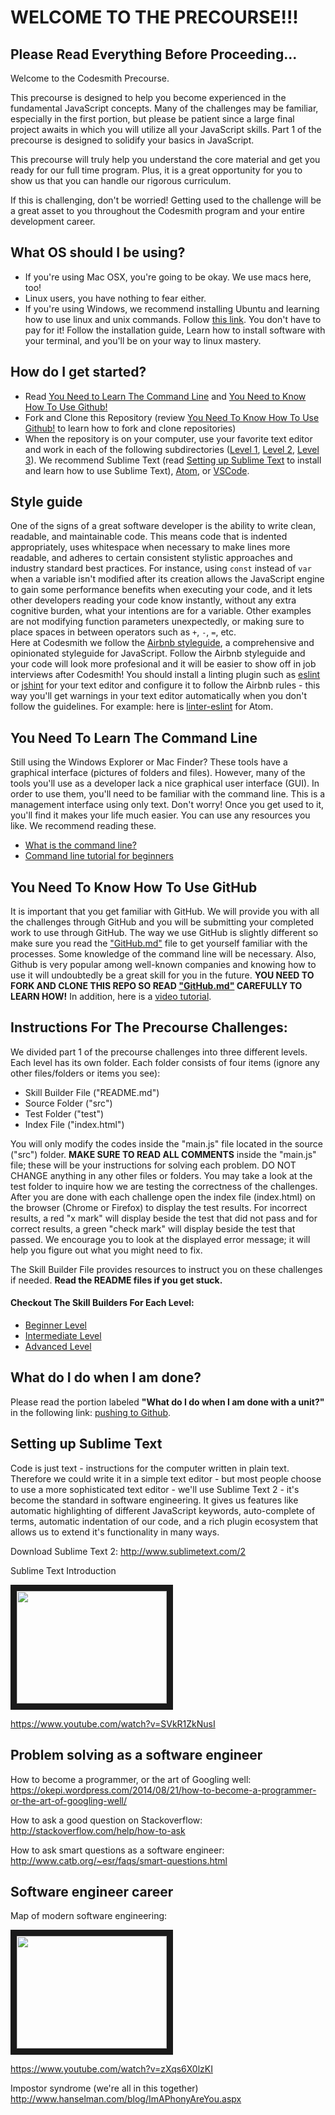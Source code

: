 # WELCOME TO THE PRECOURSE!!!

## Please Read Everything Before Proceeding...

Welcome to the Codesmith Precourse.

This precourse is designed to help you become experienced in the fundamental JavaScript concepts. Many of the challenges may be familiar, especially in the first portion, but please be patient since a large final project awaits in which you will utilize all your JavaScript skills. Part 1 of the precourse is designed to solidify your basics in JavaScript.

This precourse will truly help you understand the core material and get you ready for our full time program. Plus, it is a great opportunity for you to show us that you can handle our rigorous curriculum.

If this is challenging, don't be worried! Getting used to the challenge will be a great asset to you throughout the Codesmith program and your entire development career.

## What OS should I be using?
- If you're using Mac OSX, you're going to be okay. We use macs here, too! 
- Linux users, you have nothing to fear either.
- If you're using Windows, we recommend installing Ubuntu and learning how to use linux and unix commands. Follow [this link](http://www.ubuntu.com/download/desktop). You don't have to pay for it! Follow the installation guide, Learn how to install software with your terminal, and you'll be on your way to linux mastery. 

## How do I get started?
- Read [You Need to Learn The Command Line](#you-need-to-learn-the-command-line) and [You Need to Know How To Use Github!](#you-need-to-know-how-to-use-github)
- Fork and Clone this Repository (review [You Need To Know How To Use Github!](#you-need-to-know-how-to-use-github) to learn how to fork and clone repositories)
- When the repository is on your computer, use your favorite text editor and work in each of the following subdirectories ([Level 1](/Level-1-Beginner), [Level 2](/Level-2-Intermediate), [Level 3](/Level-3-Advanced)). We recommend Sublime Text (read [Setting up Sublime Text](#setting-up-sublime-text) to install and learn how to use Sublime Text), [Atom](https://atom.io/), or [VSCode](https://code.visualstudio.com/).

## Style guide

One of the signs of a great software developer is the ability to write clean, readable, and maintainable code. This means code that is indented appropriately, uses whitespace when necessary to make lines more readable, and adheres to certain consistent stylistic approaches and industry standard best practices. For instance, using `const` instead of `var` when a variable isn't modified after its creation allows the JavaScript engine to gain some performance benefits when executing your code, and it lets other developers reading your code know instantly, without any extra cognitive burden, what your intentions are for a variable. Other examples are not modifying function parameters unexpectedly, or making sure to place spaces in between operators such as `+`, `-`, `=`, etc. <br> Here at Codesmith we follow the [Airbnb styleguide](https://github.com/airbnb/javascript), a comprehensive and opinionated styleguide for JavaScript. Follow the Airbnb styleguide and your code will look more profesional and it will be easier to show off in job interviews after Codesmith! You should install a linting plugin such as [eslint](http://eslint.org/) or [jshint](http://jshint.com/) for your text editor and configure it to follow the Airbnb rules - this way you'll get warnings in your text editor automatically when you don't follow the guidelines. For example: here is [linter-eslint](https://atom.io/packages/linter-eslint) for Atom.

## You Need To Learn The Command Line

Still using the Windows Explorer or Mac Finder? These tools have a graphical interface (pictures of folders and files). However, many of the tools you'll use as a developer lack a nice graphical user interface (GUI). In order to use them, you'll need to be familiar with the command line. This is a management interface using only text. Don't worry! Once you get used to it, you'll find it makes your life much easier. You can use any resources you like. We recommend reading these.
- [What is the command line?](http://lifehacker.com/5633909/who-needs-a-mouse-learn-to-use-the-command-line-for-almost-anything)
- [Command line tutorial for beginners](http://cli.learncodethehardway.org/book/)

## You Need To Know How To Use GitHub

It is important that you get familiar with GitHub. We will provide you with all the challenges through GitHub and you will be submitting your completed work to use through GitHub. The way we use GitHub is slightly different so make sure you read the ["GitHub.md"](https://github.com/CodesmithLLC/precourse-JSFundamentals/blob/master/GitHub.md) file to get yourself familiar with the processes. Some knowledge of the command line will be necessary. Also, Github is very popular among well-known companies and knowing how to use it will undoubtedly be a great skill for you in the future. **YOU NEED TO FORK AND CLONE THIS REPO SO READ ["GitHub.md"](https://github.com/CodesmithLLC/precourse-JSFundamentals/blob/master/GitHub.md) CAREFULLY TO LEARN HOW!**
In addition, here is a [video tutorial](https://youtu.be/Zd5GCIYeVd0).

## Instructions For The Precourse Challenges:

We divided part 1 of the precourse challenges into three different levels. Each level has its own folder. Each folder consists of four items (ignore any other files/folders or items you see):

- Skill Builder File ("README.md")
- Source Folder ("src")
- Test Folder ("test")
- Index File ("index.html")

You will only modify the codes inside the "main.js" file located in the source ("src") folder. **MAKE SURE TO READ ALL COMMENTS** inside the "main.js" file; these will be your instructions for solving each problem. DO NOT CHANGE anything in any other files or folders. You may take a look at the test folder to inquire how we are testing the correctness of the challenges. After you are done with each challenge open the index file (index.html) on the browser (Chrome or Firefox) to display the test results. For incorrect results, a red "x mark" will display beside the test that did not pass and for correct results, a green "check mark" will display beside the test that passed. We encourage you to look at the displayed error message; it will help you figure out what you might need to fix.

The Skill Builder File provides resources to instruct you on these challenges if needed. **Read the README files if you get stuck.**

#### Checkout The Skill Builders For Each Level:

- [Beginner Level](https://github.com/CodesmithLLC/precourse-JSFundamentals/blob/master/Level%201%20(Beginner)/README.md)
- [Intermediate Level](https://github.com/CodesmithLLC/precourse-JSFundamentals/blob/master/Level%202%20(Intermediate)/README.md)
- [Advanced Level](https://github.com/CodesmithLLC/precourse-JSFundamentals/blob/master/Level%203%20(Advanced)/README.md)

## What do I do when I am done?

Please read the portion labeled **"What do I do when I am done with a unit?"** in the following link: [pushing to Github](https://github.com/CodesmithLLC/precourse-JSFundamentals/blob/master/GitHub.md).

## Setting up Sublime Text

Code is just text - instructions for the computer written in plain text. Therefore we could write it in a simple text editor - but most people choose to use a more sophisticated text editor - we'll use Sublime Text 2 - it's become the standard in software engineering. It gives us features like automatic highlighting of different JavaScript keywords, auto-complete of terms, automatic indentation of our code, and a rich plugin ecosystem that allows us to extend it's functionality in many ways.

Download Sublime Text 2:
<http://www.sublimetext.com/2>

Sublime Text Introduction

<a href="http://www.youtube.com/watch?feature=player_embedded&v=SVkR1ZkNusI
" target="_blank"><img src="http://img.youtube.com/vi/SVkR1ZkNusI/0.jpg"
width="240" height="180" border="10" /></a>

<https://www.youtube.com/watch?v=SVkR1ZkNusI>

## Problem solving as a software engineer

How to become a programmer, or the art of Googling well:
<https://okepi.wordpress.com/2014/08/21/how-to-become-a-programmer-or-the-art-of-googling-well/>

How to ask a good question on Stackoverflow:
<http://stackoverflow.com/help/how-to-ask>

How to ask smart questions as a software engineer:
<http://www.catb.org/~esr/faqs/smart-questions.html>

## Software engineer career

Map of modern software engineering:

<a href="http://www.youtube.com/watch?feature=player_embedded&v=zXqs6X0lzKI
" target="_blank"><img src="http://img.youtube.com/vi/zXqs6X0lzKI/0.jpg"
width="240" height="180" border="10" /></a>

<https://www.youtube.com/watch?v=zXqs6X0lzKI>

Impostor syndrome (we're all in this together)
<http://www.hanselman.com/blog/ImAPhonyAreYou.aspx>
